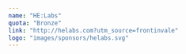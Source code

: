 ```yaml
---
name: "HE:Labs"
quota: "Bronze"
link: "http://helabs.com?utm_source=frontinvale"
logo: "images/sponsors/helabs.svg"
---
```

